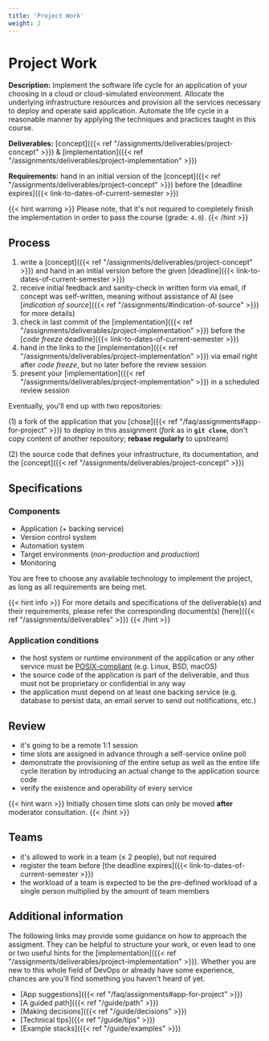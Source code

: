 ```yaml
---
title: 'Project Work'
weight: 2
---
```



Project Work 
============


__Description:__ Implement the software life cycle for an application of your choosing in a cloud or cloud-simulated
environment. Allocate the underlying infrastructure resources and provision all the services necessary to deploy and
operate said application. Automate the life cycle in a reasonable manner by applying the techniques and practices
taught in this course.

__Deliverables:__ [concept]({{< ref "/assignments/deliverables/project-concept" >}}) &
                  [implementation]({{< ref "/assignments/deliverables/project-implementation" >}})

__Requirements:__ hand in an initial version of the [concept]({{< ref "/assignments/deliverables/project-concept" >}})
                  before the [deadline expires]({{< link-to-dates-of-current-semester >}})

{{< hint warning >}}
Please note, that it's not required to completely finish the implementation in order to pass
the course (grade: `4.0`).
{{< /hint >}}


## Process

1. write a [concept]({{< ref "/assignments/deliverables/project-concept" >}}) and hand in an initial version before the 
   given [deadline]({{< link-to-dates-of-current-semester >}})
2. receive initial feedback and sanity-check in written form via email, if concept was self-written, meaning without
   assistance of AI (see [*indication of source*]({{< ref "/assignments/#indication-of-source" >}}) for more details)
3. check in last commit of the [implementation]({{< ref "/assignments/deliverables/project-implementation" >}}) before
   the [*code freeze* deadline]({{< link-to-dates-of-current-semester >}})
4. hand in the links to the [implementation]({{< ref "/assignments/deliverables/project-implementation" >}})
   via email right after *code freeze*, but no later before the review session
5. present your [implementation]({{< ref "/assignments/deliverables/project-implementation" >}}) in a scheduled review
   session

Eventually, you'll end up with two repositories:

(1) a fork of the application that you [chose]({{< ref "/faq/assignments#app-for-project" >}})
    to deploy in this assignment (*fork* as in __`git clone`__, don't copy content of another repository;
    __rebase regularly__ to upstream)

(2) the source code that defines your infrastructure, its documentation, and the
    [concept]({{< ref "/assignments/deliverables/project-concept" >}})


## Specifications

### Components

* Application (+ backing service)
* Version control system
* Automation system
* Target environments (*non-production* and *production*)
* Monitoring

You are free to choose any available technology to implement the project, as long as all requirements are being met.  

{{< hint info >}}
For more details and specifications of the deliverable(s) and their requirements, please refer the
corresponding document(s) [here]({{< ref "/assignments/deliverables" >}})
{{< /hint >}}


### Application conditions

* the host system or runtime environment of the application or any other service must be 
  [POSIX-compliant](https://en.wikipedia.org/wiki/POSIX#POSIX-oriented_operating_systems)
  (e.g. Linux, BSD, macOS)
* the source code of the application is part of the deliverable, and thus must not be proprietary or
  confidential in any way 
* the application must depend on at least one backing service (e.g. database to persist data, an email server
  to send out notifications, etc.)


## Review

* it's going to be a remote 1:1 session
* time slots are assigned in advance through a self-service online poll  
* demonstrate the provisioning of the entire setup as well as the entire life cycle iteration by introducing an 
  actual change to the application source code
* verify the existence and operability of every service

{{< hint warn >}}
Initially chosen time slots can only be moved __after__ moderator consultation.
{{< /hint >}}


## Teams

* it's allowed to work in a team (≤ 2 people), but not required
* register the team before [the deadline expires]({{< link-to-dates-of-current-semester >}})
* the workload of a team is expected to be the pre-defined workload of a single person
  multiplied by the amount of team members


## Additional information

The following links may provide some guidance on how to approach the assigment. They can be helpful to structure your
work, or even lead to one or two useful hints for the [implementation]({{< ref "/assignments/deliverables/project-implementation" >}}).
Whether you are new to this whole field of DevOps or already have some experience, chances are you'll find something
you haven't heard of yet.

* [App suggestions]({{< ref "/faq/assignments#app-for-project" >}})
* [A guided path]({{< ref "/guide/path" >}})
* [Making decisions]({{< ref "/guide/decisions" >}})
* [Technical tips]({{< ref "/guide/tips" >}})
* [Example stacks]({{< ref "/guide/examples" >}})
